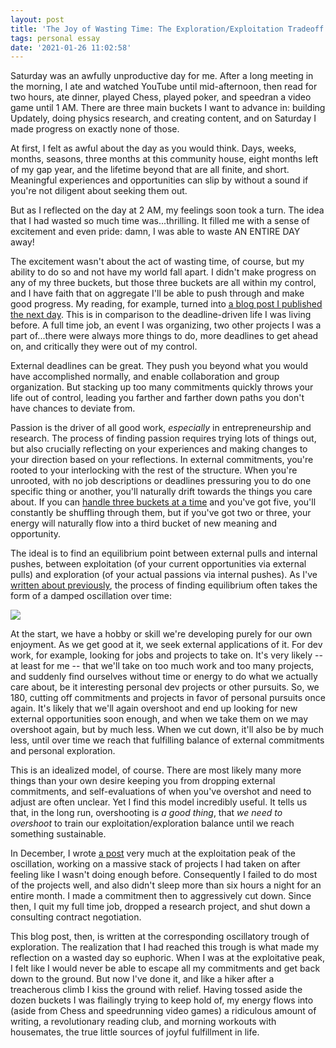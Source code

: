 ```yaml
---
layout: post
title: 'The Joy of Wasting Time: The Exploration/Exploitation Tradeoff of Life'
tags: personal essay
date: '2021-01-26 11:02:58'
---
```


Saturday was an awfully unproductive day for me. After a long meeting in the morning, I ate and watched YouTube until mid-afternoon, then read for two hours, ate dinner, played Chess, played poker, and speedran a video game until 1 AM. There are three main buckets I want to advance in: building Updately, doing physics research, and creating content, and on Saturday I made progress on exactly none of those.

At first, I felt as awful about the day as you would think. Days, weeks, months, seasons, three months at this community house, eight months left of my gap year, and the lifetime beyond that are all finite, and short. Meaningful experiences and opportunities can slip by without a sound if you're not diligent about seeking them out.

But as I reflected on the day at 2 AM, my feelings soon took a turn. The idea that I had wasted so much time was...thrilling. It filled me with a sense of excitement and even pride: damn, I was able to waste AN ENTIRE DAY away!

The excitement wasn't about the act of wasting time, of course, but my ability to do so and not have my world fall apart. I didn't make progress on any of my three buckets, but those three buckets are all within my control, and I have faith that on aggregate I'll be able to push through and make good progress. My reading, for example, turned into [a blog post I published the next day](https://www.samsonzhang.com/2021/01/24/the-importance-of-theory-to-revolution-notes-on-lenins-what-is-to-be-done-chapter-1.html). This is in comparison to the deadline-driven life I was living before. A full time job, an event I was organizing, two other projects I was a part of...there were always more things to do, more deadlines to get ahead on, and critically they were out of my control.

External deadlines can be great. They push you beyond what you would have accomplished normally, and enable collaboration and group organization. But stacking up too many commitments quickly throws your life out of control, leading you farther and farther down paths you don't have chances to deviate from.

Passion is the driver of all good work, *especially* in entrepreneurship and research. The process of finding passion requires trying lots of things out, but also crucially reflecting on your experiences and making changes to your direction based on your reflections. In external commitments, you're rooted to your interlocking with the rest of the structure. When you're unrooted, with no job descriptions or deadlines pressuring you to do one specific thing or another, you'll naturally drift towards the things you care about. If you can [handle three buckets at a time](https://www.samsonzhang.com/2021/01/20/the-rule-of-three.html) and you've got five, you'll constantly be shuffling through them, but if you've got two or three, your energy will naturally flow into a third bucket of new meaning and opportunity.

The ideal is to find an equilibrium point between external pulls and internal pushes, between exploitation (of your current opportunities via external pulls) and exploration (of your actual passions via internal pushes). As I've [written about previously](https://www.samsonzhang.com/2020/12/14/how-i-achieved-exponential-growth-ft-mindsets-connections-high-standards-and-passion-and-then-burned-out.html), the process of finding equilibrium often takes the form of a damped oscillation over time:

![](/blog/2021-01/exploitation-exploration.jpg)

At the start, we have a hobby or skill we're developing purely for our own enjoyment. As we get good at it, we seek external applications of it. For dev work, for example, looking for jobs and projects to take on. It's very likely -- at least for me -- that we'll take on too much work and too many projects, and suddenly find ourselves without time or energy to do what we actually care about, be it interesting personal dev projects or other pursuits. So, we 180, cutting off commitments and projects in favor of personal pursuits once again. It's likely that we'll again overshoot and end up looking for new external opportunities soon enough, and when we take them on we may overshoot again, but by much less. When we cut down, it'll also be by much less, until over time we reach that fulfilling balance of external commitments and personal exploration.

This is an idealized model, of course. There are most likely many more things than your own desire keeping you from dropping external commitments, and self-evaluations of when you've overshot and need to adjust are often unclear. Yet I find this model incredibly useful. It tells us that, in the long run, overshooting is *a good thing*, that *we need to overshoot* to train our exploitation/exploration balance until we reach something sustainable.

In December, I wrote [a post](https://www.samsonzhang.com/2020/12/14/how-i-achieved-exponential-growth-ft-mindsets-connections-high-standards-and-passion-and-then-burned-out.html) very much at the exploitation peak of the oscillation, working on a massive stack of projects I had taken on after feeling like I wasn't doing enough before. Consequently I failed to do most of the projects well, and also didn't sleep more than six hours a night for an entire month. I made a commitment then to aggressively cut down. Since then, I quit my full time job, dropped a research project, and shut down a consulting contract negotiation.

This blog post, then, is written at the corresponding oscillatory trough of exploration. The realization that I had reached this trough is what made my reflection on a wasted day so euphoric. When I was at the exploitative peak, I felt like I would never be able to escape all my commitments and get back down to the ground. But now I've done it, and like a hiker after a treacherous climb I kiss the ground with relief. Having tossed aside the dozen buckets I was flailingly trying to keep hold of, my energy flows into (aside from Chess and speedrunning video games) a ridiculous amount of writing, a revolutionary reading club, and morning workouts with housemates, the true little sources of joyful fulfillment in life.